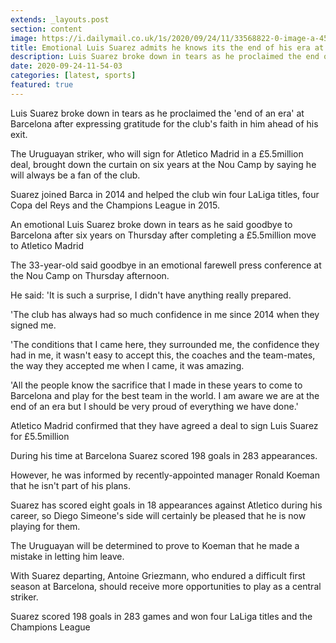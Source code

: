 ```yaml
---
extends: _layouts.post
section: content
image: https://i.dailymail.co.uk/1s/2020/09/24/11/33568822-0-image-a-45_1600944346887.jpg 
title: Emotional Luis Suarez admits he knows its the end of his era at Barcelona 
description: Luis Suarez broke down in tears as he proclaimed the end of an era at Barcelona after expressing gratitude for the clubs faith in him ahead of his exit.   
date: 2020-09-24-11-54-03 
categories: [latest, sports] 
featured: true 
--- 
```

Luis Suarez broke down in tears as he proclaimed the 'end of an era' at Barcelona after expressing gratitude for the club's faith in him ahead of his exit. 

The Uruguayan striker, who will sign for Atletico Madrid in a £5.5million deal, brought down the curtain on six years at the Nou Camp by saying he will always be a fan of the club.  

Suarez joined Barca in 2014 and helped the club win four LaLiga titles, four Copa del Reys and the Champions League in 2015.

An emotional Luis Suarez broke down in tears as he said goodbye to Barcelona after six years on Thursday after completing a £5.5million move to Atletico Madrid

The 33-year-old said goodbye in an emotional farewell press conference at the Nou Camp on Thursday afternoon.

He said: 'It is such a surprise, I didn't have anything really prepared.

'The club has always had so much confidence in me since 2014 when they signed me. 

'The conditions that I came here, they surrounded me, the confidence they had in me, it wasn't easy to accept this, the coaches and the team-mates, the way they accepted me when I came, it was amazing. 

'All the people know the sacrifice that I made in these years to come to Barcelona and play for the best team in the world. I am aware we are at the end of an era but I should be very proud of everything we have done.'

Atletico Madrid confirmed that they have agreed a deal to sign Luis Suarez for £5.5million

During his time at Barcelona Suarez scored 198 goals in 283 appearances.

However, he was informed by recently-appointed manager Ronald Koeman that he isn't part of his plans.

Suarez has scored eight goals in 18 appearances against Atletico during his career, so Diego Simeone's side will certainly be pleased that he is now playing for them.

The Uruguayan will be determined to prove to Koeman that he made a mistake in letting him leave.

With Suarez departing, Antoine Griezmann, who endured a difficult first season at Barcelona, should receive more opportunities to play as a central striker. 

Suarez scored 198 goals in 283 games and won four LaLiga titles and the Champions League

